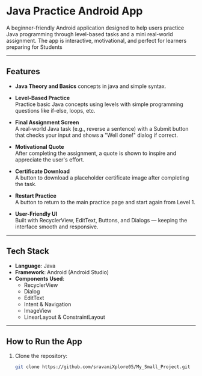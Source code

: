 # Java Practice Android App

A beginner-friendly Android application designed to help users practice Java programming through level-based tasks and a mini real-world assignment. The app is interactive, motivational, and perfect for learners preparing for Students

---

## Features
- **Java Theory and Basics**
  concepts in java and simple syntax.  

- **Level-Based Practice**  
  Practice basic Java concepts using levels with simple programming questions like if-else, loops, etc.

- **Final Assignment Screen**  
  A real-world Java task (e.g., reverse a sentence) with a Submit button that checks your input and shows a "Well done!" dialog if correct.

- **Motivational Quote**  
  After completing the assignment, a quote is shown to inspire and appreciate the user's effort.

- **Certificate Download**  
  A button to download a placeholder certificate image after completing the task.

- **Restart Practice**  
  A button to return to the main practice page and start again from Level 1.

- **User-Friendly UI**  
  Built with RecyclerView, EditText, Buttons, and Dialogs — keeping the interface smooth and responsive.

---

## Tech Stack

- **Language**: Java  
- **Framework**: Android (Android Studio)  
- **Components Used**:
  - RecyclerView
  - Dialog
  - EditText
  - Intent & Navigation
  - ImageView
  - LinearLayout & ConstraintLayout

---

## How to Run the App

1. Clone the repository:
   ```bash
   git clone https://github.com/sravaniXplore05/My_Small_Project.git
